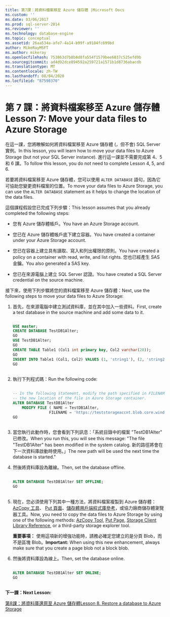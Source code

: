 ```yaml
---
title: 第7課：將資料檔案移至 Azure 儲存體 |Microsoft Docs
ms.custom: ''
ms.date: 03/06/2017
ms.prod: sql-server-2014
ms.reviewer: ''
ms.technology: database-engine
ms.topic: conceptual
ms.assetid: 26aa534a-afe7-4a14-b99f-a9184fc699bd
author: MikeRayMSFT
ms.author: mikeray
ms.openlocfilehash: 753863d7b8b8d8fa554f1579bee6837c525efd9b
ms.sourcegitcommit: ad4d92dce894592a259721a1571b1d8736abacdb
ms.translationtype: MT
ms.contentlocale: zh-TW
ms.lasthandoff: 08/04/2020
ms.locfileid: "87598370"
---
```

# <a name="lesson-7-move-your-data-files-to-azure-storage"></a><span data-ttu-id="f9091-102">第 7 課：將資料檔案移至 Azure 儲存體</span><span class="sxs-lookup"><span data-stu-id="f9091-102">Lesson 7: Move your data files to Azure Storage</span></span>
  <span data-ttu-id="f9091-103">在這一課，您將瞭解如何將資料檔案移至 Azure 儲存體 (，但不會) SQL Server 實例。</span><span class="sxs-lookup"><span data-stu-id="f9091-103">In this lesson, you will learn how to move your data files to Azure Storage (but not your SQL Server instance).</span></span> <span data-ttu-id="f9091-104">進行這一課並不需要完成第 4、5 和 6 課。</span><span class="sxs-lookup"><span data-stu-id="f9091-104">To follow this lesson, you do not need to complete Lesson 4, 5, and 6.</span></span>  
  
 <span data-ttu-id="f9091-105">若要將資料檔案移至 Azure 儲存體，您可以使用 `ALTER DATABASE` 語句，因為它可協助您變更資料檔案的位置。</span><span class="sxs-lookup"><span data-stu-id="f9091-105">To move your data files to Azure Storage, you can use the `ALTER DATABASE` statement as it helps to change the location of the data files.</span></span>  
  
 <span data-ttu-id="f9091-106">這個課程假設您已完成下列步驟：</span><span class="sxs-lookup"><span data-stu-id="f9091-106">This lesson assumes that you already completed the following steps:</span></span>  
  
-   <span data-ttu-id="f9091-107">您有 Azure 儲存體帳戶。</span><span class="sxs-lookup"><span data-stu-id="f9091-107">You have an Azure Storage account.</span></span>  
  
-   <span data-ttu-id="f9091-108">您已在 Azure 儲存體帳戶底下建立容器。</span><span class="sxs-lookup"><span data-stu-id="f9091-108">You have created a container under your Azure Storage account.</span></span>  
  
-   <span data-ttu-id="f9091-109">您已在容器上建立具有讀取、寫入和列出權限的原則。</span><span class="sxs-lookup"><span data-stu-id="f9091-109">You have created a policy on a container with read, write, and list rights.</span></span> <span data-ttu-id="f9091-110">您也已經產生 SAS 金鑰。</span><span class="sxs-lookup"><span data-stu-id="f9091-110">You also generated a SAS key.</span></span>  
  
-   <span data-ttu-id="f9091-111">您已在來源電腦上建立 SQL Server 認證。</span><span class="sxs-lookup"><span data-stu-id="f9091-111">You have created a SQL Server credential on the source machine.</span></span>  
  
 <span data-ttu-id="f9091-112">接下來，使用下列步驟將您的資料檔案移至 Azure 儲存體：</span><span class="sxs-lookup"><span data-stu-id="f9091-112">Next, use the following steps to move your data files to Azure Storage:</span></span>  
  
1.  <span data-ttu-id="f9091-113">首先，在來源電腦中建立測試資料庫，並在其中加入一些資料。</span><span class="sxs-lookup"><span data-stu-id="f9091-113">First, create a test database in the source machine and add some data to it.</span></span>  
  
    ```sql  
  
    USE master;   
    CREATE DATABASE TestDB1Alter;   
    GO   
    USE TestDB1Alter;   
    GO   
    CREATE TABLE Table1 (Col1 int primary key, Col2 varchar(20));   
    GO   
    INSERT INTO Table1 (Col1, Col2) VALUES (1, 'string1'), (2, 'string2');   
    GO  
  
    ```  
  
2.  <span data-ttu-id="f9091-114">執行下列程式碼：</span><span class="sxs-lookup"><span data-stu-id="f9091-114">Run the following code:</span></span>  
  
    ```sql  
  
    -- In the following statement, modify the path specified in FILENAME to   
    -- the new location of the file in Azure Storage container.   
    ALTER DATABASE TestDB1Alter    
        MODIFY FILE ( NAME = TestDB1Alter,    
                    FILENAME = 'https://teststorageaccnt.blob.core.windows.net/testcontaineralter/TestDB1AlterData.mdf');   
    GO  
  
    ```  
  
3.  <span data-ttu-id="f9091-115">當您執行此動作時，您會看到下列訊息：「系統目錄中的檔案 "TestDB1Alter" 已修改。</span><span class="sxs-lookup"><span data-stu-id="f9091-115">When you run this, you will see this message: "The file "TestDB1Alter" has been modified in the system catalog.</span></span> <span data-ttu-id="f9091-116">新的路徑將會在下一次資料庫啟動時使用。」</span><span class="sxs-lookup"><span data-stu-id="f9091-116">The new path will be used the next time the database is started."</span></span>  
  
4.  <span data-ttu-id="f9091-117">然後將資料庫設為離線。</span><span class="sxs-lookup"><span data-stu-id="f9091-117">Then, set the database offline.</span></span>  
  
    ```sql  
  
    ALTER DATABASE TestDB1Alter SET OFFLINE;   
    GO  
  
    ```  
  
5.  <span data-ttu-id="f9091-118">現在，您必須使用下列其中一種方法，將資料檔案複製到 Azure 儲存體： [AzCopy 工具](https://docs.microsoft.com/archive/blogs/windowsazurestorage/azcopy-uploadingdownloading-files-for-windows-azure-blobs)、 [Put 頁面](https://msdn.microsoft.com/library/azure/ee691975.aspx)、[儲存體用戶端程式庫參考](https://msdn.microsoft.com/library/azure/dn261237.aspx)，或協力廠商儲存體瀏覽器工具。</span><span class="sxs-lookup"><span data-stu-id="f9091-118">Now, you need to copy the data files to Azure Storage by using one of the following methods: [AzCopy Tool](https://docs.microsoft.com/archive/blogs/windowsazurestorage/azcopy-uploadingdownloading-files-for-windows-azure-blobs), [Put Page](https://msdn.microsoft.com/library/azure/ee691975.aspx), [Storage Client Library Reference](https://msdn.microsoft.com/library/azure/dn261237.aspx), or a third-party storage explorer tool.</span></span>  
  
     <span data-ttu-id="f9091-119">**重要事項：** 使用這項新的增強功能時，請務必確定您建立的是分頁 Blob，而不是區塊 Blob。</span><span class="sxs-lookup"><span data-stu-id="f9091-119">**Important:** When using this new enhancement, always make sure that you create a page blob not a block blob.</span></span>  
  
6.  <span data-ttu-id="f9091-120">然後將資料庫設為線上。</span><span class="sxs-lookup"><span data-stu-id="f9091-120">Then, set the database online.</span></span>  
  
    ```sql  
  
    ALTER DATABASE TestDB1Alter SET ONLINE;   
    GO  
  
    ```  
  
 <span data-ttu-id="f9091-121">**下一課：**</span><span class="sxs-lookup"><span data-stu-id="f9091-121">**Next Lesson:**</span></span>  
  
 [<span data-ttu-id="f9091-122">第8課：將資料庫還原至 Azure 儲存體</span><span class="sxs-lookup"><span data-stu-id="f9091-122">Lesson 8. Restore a database to Azure Storage</span></span>](lesson-7-restore-a-database-to-a-point-in-time.md)  
  
  

